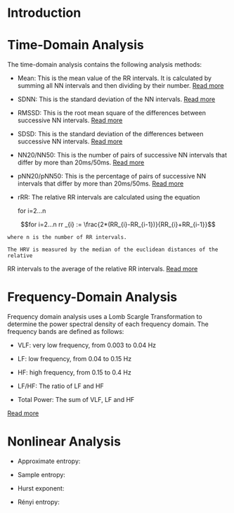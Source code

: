 # Introduction

# Time-Domain Analysis

The time-domain analysis contains the following analysis methods:

- Mean: This is the mean value of the RR intervals. It is calculated by summing all NN intervals and then dividing by their number. [Read more](https://en.wikipedia.org/wiki/Mean#Arithmetic_mean_(AM))

- SDNN: This is the standard deviation of the NN intervals. [Read more](https://en.wikipedia.org/wiki/Heart_rate_variability#Time-domain_methods[36])

- RMSSD: This is the root mean square of the differences between successive NN intervals. [Read more](https://en.wikipedia.org/wiki/Heart_rate_variability#Time-domain_methods[36])

- SDSD: This is the standard deviation of the differences between successive NN intervals. [Read more](https://en.wikipedia.org/wiki/Heart_rate_variability#Time-domain_methods[36])

- NN20/NN50: This is the number of pairs of successive NN intervals that differ by more than 20ms/50ms. [Read more](https://en.wikipedia.org/wiki/Heart_rate_variability#Time-domain_methods[36])

- pNN20/pNN50: This is the percentage of pairs of successive NN intervals that differ by more than 20ms/50ms. [Read more](https://en.wikipedia.org/wiki/Heart_rate_variability#Time-domain_methods[36])

- rRR: The relative RR intervals are calculated using the equation

    for i=2...n
```math
for i=2...n
rr _{i} := \frac{2*(RR_{i}-RR_{i-1})}{RR_{i}+RR_{i-1}}
```
    where n is the number of RR intervals.

    The HRV is measured by the median of the euclidean distances of the relative
RR intervals to the average of the relative RR intervals. [Read more](https://marcusvollmer.github.io/HRV/files/paper_method.pdf)

# Frequency-Domain Analysis

Frequency domain analysis uses a Lomb Scargle Transformation to determine the power spectral density of each frequency domain. The frequency bands are defined as follows:

- VLF: very low frequency, from 0.003 to 0.04 Hz

- LF: low frequency, from 0.04 to 0.15 Hz

- HF: high frequency, from 0.15 to 0.4 Hz

- LF/HF: The ratio of LF and HF

- Total Power: The sum of VLF, LF and HF

[Read more](https://en.wikipedia.org/wiki/Heart_rate_variability#Frequency-domain_methods[36])

# Nonlinear Analysis

- Approximate entropy:

- Sample entropy:

- Hurst exponent:

- Rényi entropy:
